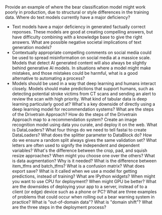 Provide an example of where the bear classification model might work poorly in production, due to structural or style differences in the training data.
Where do text models currently have a major deficiency?
- Text models have a major deficiency in generated factually correct reponses. These models are good at creating compelling answers, but have difficulty combining with a knowledge base to give the right answers.
What are possible negative societal implications of text generation models?
- Contextually appropriate compelling comments on social media could be used to spread misinformation on social media at a massice scale. Models that detect AI generated content will also always be slightly behind generative AI models. 
In situations where a model might make mistakes, and those mistakes could be harmful, what is a good alternative to automating a process?
- Models should be used in a way that deep learning and humans interact closely. Models should make predictions that support humans, such as detecting potential stroke victims from CT scans and sending an alert to review the scan with high priority. 
What kind of tabular data is deep learning particularly good at?
What's a key downside of directly using a deep learning model for recommendation systems?
What are the steps of the Drivetrain Approach?
How do the steps of the Drivetrain Approach map to a recommendation system?
Create an image recognition model using data you curate, and deploy it on the web.
What is DataLoaders?
What four things do we need to tell fastai to create DataLoaders?
What does the splitter parameter to DataBlock do?
How do we ensure a random split always gives the same validation set?
What letters are often used to signify the independent and dependent variables?
What's the difference between the crop, pad, and squish resize approaches? When might you choose one over the others?
What is data augmentation? Why is it needed?
What is the difference between item_tfms and batch_tfms?
What is a confusion matrix?
What does export save?
What is it called when we use a model for getting predictions, instead of training?
What are IPython widgets?
When might you want to use CPU for deployment? When might GPU be better?
What are the downsides of deploying your app to a server, instead of to a client (or edge) device such as a phone or PC?
What are three examples of problems that could occur when rolling out a bear warning system in practice?
What is "out-of-domain data"?
What is "domain shift"?
What are the three steps in the deployment process?